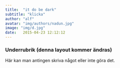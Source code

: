 ```yaml
---
title:  "it do be dark"
subtitle: "klicka"
author: "alf"
avatar: "img/authors/nadun.jpg"
image: "img/d.jpg"
date:   2015-04-23 12:12:12
---
```


### Underrubrik (denna layout kommer ändras)
Här kan man antingen skriva något eller inte göra det.
